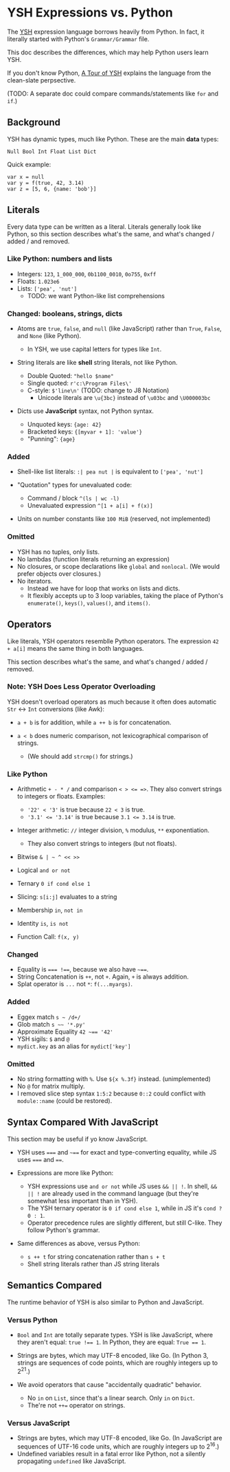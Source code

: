 ---
---

YSH Expressions vs. Python
==========================

The [YSH]($xref) expression language borrows heavily from Python.  In fact, it
literally started with Python's `Grammar/Grammar` file.

This doc describes the differences, which may help Python users learn YSH.

If you don't know Python, [A Tour of YSH](ysh-tour.html) explains the language
from the clean-slate perpsective.

(TODO: A separate doc could compare commands/statements like `for` and `if`.)

<div id="toc">
</div>

## Background

YSH has dynamic types, much like Python.  These are the main **data** types:

    Null Bool Int Float List Dict

Quick example:

    var x = null
    var y = f(true, 42, 3.14)
    var z = [5, 6, {name: 'bob'}]

## Literals

Every data type can be written as a literal.  Literals generally look like
Python, so this section describes what's the same, and what's changed /  added
/ and removed.

### Like Python: numbers and lists

- Integers: `123`, `1_000_000`, `0b1100_0010`, `0o755`, `0xff`
- Floats: `1.023e6`
- Lists: `['pea', 'nut']`
  - TODO: we want Python-like list comprehensions

### Changed: booleans, strings, dicts

- Atoms are `true`, `false`, and `null` (like JavaScript) rather than `True`,
  `False`, and `None` (like Python).
  - In YSH, we use capital letters for types like `Int`.

- String literals are like **shell** string literals, not like Python.
  - Double Quoted: `"hello $name"`
  - Single quoted: `r'c:\Program Files\'` 
  - C-style: `$'line\n'` (TODO: change to J8 Notation)
    - Unicode literals are `\u{3bc}` instead of `\u03bc` and `\U000003bc`

- Dicts use **JavaScript** syntax, not Python syntax.
  - Unquoted keys: `{age: 42}`
  - Bracketed keys: `{[myvar + 1]: 'value'}`
  - "Punning": `{age}`

### Added

- Shell-like list literals: `:| pea nut |` is equivalent to `['pea', 'nut']`

- "Quotation" types for unevaluated code:
  - Command / block `^(ls | wc -l)`
  - Unevaluated expression `^[1 + a[i] + f(x)]`

- Units on number constants like `100 MiB` (reserved, not implemented)

<!--
- Character literals are **integers**
  - Unicode `\u{03bc}`
  - Backslash: `\n`  `\\`  `\'`
  - Pound `#'a'`
- `:symbol` (could be used as interned strings)
-->

### Omitted

- YSH has no tuples, only lists.
- No lambdas (function literals returning an expression)
- No closures, or scope declarations like `global` and `nonlocal`.  (We would
  prefer objects over closures.)
- No iterators.
  - Instead we have for loop that works on lists and dicts.
  - It flexibly accepts up to 3 loop variables, taking the place of Python's
    `enumerate()`, `keys()`, `values()`, and `items()`.

## Operators

Like literals, YSH operators resemblle Python operators.  The expression `42 +
a[i]` means the same thing in both languages.

This section describes what's the same, and what's changed / added / removed.

### Note: YSH Does Less Operator Overloading

YSH doesn't overload operators as much because it often does automatic
`Str` &harr; `Int` conversions (like Awk):

- `a + b` is for addition, while `a ++ b` is for concatenation.

- `a < b` does numeric comparison, not lexicographical comparison of strings.
  - (We should add `strcmp()` for strings.)

### Like Python

- Arithmetic `+ - * /` and comparison `< > <= =>`.  They also convert strings
  to integers or floats.  Examples:
  - `'22' < '3'` is true because `22 < 3` is true.
  - `'3.1' <= '3.14'` is true because `3.1 <= 3.14` is true.

- Integer arithmetic: `//` integer division, `%` modulus, `**` exponentiation.
  - They also convert strings to integers (but not floats).

- Bitwise `& | ~ ^ << >>`

- Logical `and or not`

- Ternary `0 if cond else 1`

- Slicing: `s[i:j]` evaluates to a string

- Membership `in`, `not in`

- Identity `is`, `is not`

- Function Call: `f(x, y)`

### Changed

- Equality is `=== !==`, because we also have `~==`.
- String Concatenation is `++`, not `+`.  Again, `+` is always addition.
- Splat operator is `...` not `*`: `f(...myargs)`.

### Added

- Eggex match `s ~ /d+/`
- Glob match `s ~~ '*.py'`
- Approximate Equality `42 ~== '42'`
- YSH sigils: `$` and `@`
- `mydict.key` as an alias for `mydict['key']`

### Omitted

- No string formatting with `%`.  Use `${x %.3f}` instead. (unimplemented)
- No `@` for matrix multiply.
- I removed slice step syntax `1:5:2` because `0::2` could conflict with
  `module::name` (could be restored).

## Syntax Compared With JavaScript

This section may be useful if yo know JavaScript.

- YSH uses `===` and `~==` for exact and type-converting equality, while JS
  uses `===` and `==`.

- Expressions are more like Python:
  - YSH expressions use `and or not` while JS uses `&& || !`.  In shell, `&& ||
    !` are already used in the command language (but they're somewhat less
    important than in YSH).
  - The YSH ternary operator is `0 if cond else 1`, while in JS it's `cond ? 0 :
    1`.
  - Operator precedence rules are slightly different, but still C-like.  They
    follow Python's grammar.

- Same differences as above, versus Python:
  - `s ++ t` for string concatenation rather than `s + t`
  - Shell string literals rather than JS string literals

## Semantics Compared

The runtime behavior of YSH is also similar to Python and JavaScript.

### Versus Python

- `Bool` and `Int` are totally separate types.  YSH is like JavaScript, where
  they aren't equal: `true !== 1`.  In Python, they are equal: `True == 1`.

- Strings are bytes, which may UTF-8 encoded, like Go.  (In Python 3, strings
  are sequences of code points, which are roughly integers up to
  2<sup>21</sup>.)

- We avoid operators that cause "accidentally quadratic" behavior.
  - No `in` on `List`, since that's a linear search.  Only `in` on `Dict`.
  - The're not `++=` operator on strings.

<!-- TODO: "N ways to concat strings " -->

### Versus JavaScript

- Strings are bytes, which may UTF-8 encoded, like Go.  (In 
  JavaScript are sequences of UTF-16 code units, which are roughly integers up
  to 2<sup>16</sup>.)
- Undefined variables result in a fatal error like Python, not a silently
  propagating `undefined` like JavaScript.



